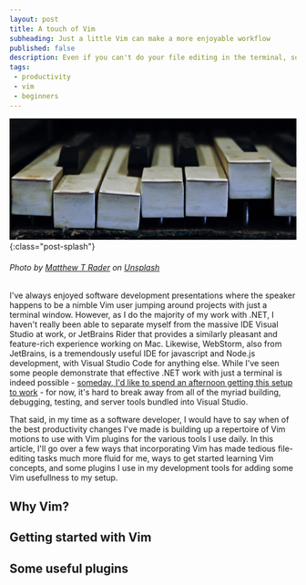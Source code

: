 ```yaml
---
layout: post
title: A touch of Vim
subheading: Just a little Vim can make a more enjoyable workflow
published: false
description: Even if you can't do your file editing in the terminal, some basic Vim movements and plugins can lead to a more productive and enjoyable workflow.
tags: 
 - productivity 
 - vim 
 - beginners 
---
```


![Piano Keys](/assets/img/vim/splash.jpg){:class="post-splash"}

###### Photo by [Matthew T Rader](https://unsplash.com/@matthew_t_rader?utm_source=unsplash&amp;utm_medium=referral&amp;utm_content=creditCopyText) on [Unsplash](https://unsplash.com/?utm_source=unsplash&amp;utm_medium=referral&amp;utm_content=creditCopyText)

I've always enjoyed software development presentations where the speaker happens to be a nimble Vim user jumping around projects with just a terminal window. However, as I do the majority of my work with .NET, I haven't really been able to separate myself from the massive IDE Visual Studio at work, or JetBrains Rider that provides a similarly pleasant and feature-rich experience working on Mac. Likewise, WebStorm, also from JetBrains, is a tremendously useful IDE for javascript and Node.js development, with Visual Studio Code for anything else. While I've seen some people demonstrate that effective .NET work with just a terminal is indeed possible - [someday, I'd like to spend an afternoon getting this setup to work](https://medium.com/@kpereksta/setting-up-a-c-development-environment-with-vim-on-debian-ea42d5b810) - for now, it's hard to break away from all of the myriad building, debugging, testing, and server tools bundled into Visual Studio.

That said, in my time as a software developer, I would have to say when of the best productivity changes I've made is building up a repertoire of Vim motions to use with Vim plugins for the various tools I use daily. In this article, I'll go over a few ways that incorporating Vim has made tedious file-editing tasks much more fluid for me, ways to get started learning Vim concepts, and some plugins I use in my development tools for adding some Vim usefullness to my setup.

## Why Vim?

## Getting started with Vim

## Some useful plugins



